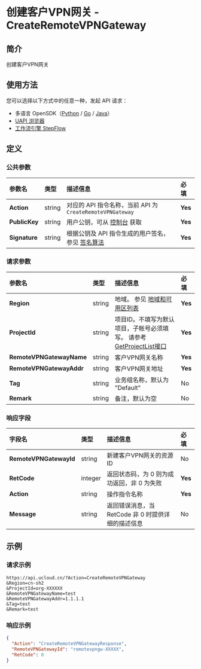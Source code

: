 # 创建客户VPN网关 - CreateRemoteVPNGateway

## 简介

创建客户VPN网关





## 使用方法

您可以选择以下方式中的任意一种，发起 API 请求：
- 多语言 OpenSDK（[Python](https://github.com/ucloud/ucloud-sdk-python3) / [Go](https://github.com/ucloud/ucloud-sdk-go) / [Java](https://github.com/ucloud/ucloud-sdk-java)）
- [UAPI 浏览器](https://console.ucloud.cn/uapi/detail?id=CreateRemoteVPNGateway)
- [工作流引擎 StepFlow](https://console.ucloud.cn/stepflow/manage/)

## 定义

### 公共参数

| 参数名 | 类型 | 描述信息 | 必填 |
|:---|:---|:---|:---|
| **Action**     | string  | 对应的 API 指令名称，当前 API 为 `CreateRemoteVPNGateway`                        | **Yes** |
| **PublicKey**  | string  | 用户公钥，可从 [控制台](https://console.ucloud.cn/uapi/apikey) 获取                                             | **Yes** |
| **Signature**  | string  | 根据公钥及 API 指令生成的用户签名，参见 [签名算法](api/summary/signature.md)  | **Yes** |

### 请求参数

| 参数名 | 类型 | 描述信息 | 必填 |
|:---|:---|:---|:---|
| **Region** | string | 地域。 参见 [地域和可用区列表](api/summary/regionlist) |**Yes**|
| **ProjectId** | string | 项目ID。不填写为默认项目，子帐号必须填写。 请参考[GetProjectList接口](api/summary/get_project_list) |**Yes**|
| **RemoteVPNGatewayName** | string | 客户VPN网关名称 |**Yes**|
| **RemoteVPNGatewayAddr** | string | 客户VPN网关地址 |**Yes**|
| **Tag** | string | 业务组名称，默认为 "Default" |No|
| **Remark** | string | 备注，默认为空 |No|

### 响应字段

| 字段名 | 类型 | 描述信息 | 必填 |
|:---|:---|:---|:---|
| **RemoteVPNGatewayId** | string | 新建客户VPN网关的资源ID |No|
| **RetCode** | integer | 返回状态码，为 0 则为成功返回，非 0 为失败 |**Yes**|
| **Action** | string | 操作指令名称 |**Yes**|
| **Message** | string | 返回错误消息，当 RetCode 非 0 时提供详细的描述信息 |No|




## 示例

### 请求示例
    
```
https://api.ucloud.cn/?Action=CreateRemoteVPNGateway
&Region=cn-sh2
&ProjectId=org-XXXXXX
&RemoteVPNGatewayName=test
&RemoteVPNGatewayAddr=1.1.1.1
&Tag=test
&Remark=test
```

### 响应示例
    
```json
{
  "Action": "CreateRemoteVPNGatewayResponse",
  "RemoteVPNGatewayId": "remotevpngw-XXXXX",
  "RetCode": 0
}
```





